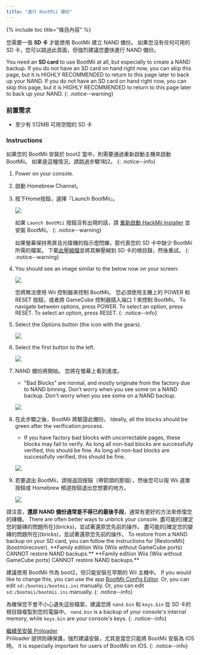```yaml
---
title: "進行 BootMii 備份"
---
```


{% include toc title="條目內容" %}

您需要一張 **SD 卡** 才能使用 BootMii 建立 NAND 備份。 如果您沒有任何可用的 SD 卡，您可以跳過此頁面，但強烈建議您盡快進行 NAND 備份。

You need an **SD card** to use BootMii at all, but especially to create a NAND backup. If you do not have an SD card on hand right now, you can skip this page, but it is HIGHLY RECOMMENDED to return to this page later to back up your NAND. If you do not have an SD card on hand right now, you can skip this page, but it is HIGHLY RECOMMENDED to return to this page later to back up your NAND.
{: .notice--warning}

### 前置需求

* 至少有 512MB 可用空間的 SD 卡

### Instructions

如果您的 BootMii 安裝於 boot2 當中，則需要通過重新啟動主機來啟動 BootMii。 如果是這種情況，請跳過步驟1和2。
{: .notice--info}

1. Power on your console.
1. 啟動 Homebrew Channel。
1. 按下Home按鈕，選擇『Launch BootMii』。

    ![](/images/bootmii/BootMii_HBC.png)

    如果 `Launch BootMii` 按鈕沒有出現的話，請 [重新啟動 HackMii Installer](hackmii) 並安裝 BootMii。
    {: .notice--warning}

    如果螢幕保持黑屏且光碟機的指示燈閃爍，那代表您的 SD 卡中缺少 BootMii 所需的檔案。 下載[此壓縮檔](https://static.hackmii.com/bootmii_sd_files.zip)並將其解壓縮到 SD 卡的根目錄，然後重試。
    {: .notice--warning}

1. You should see an image similar to the below now on your screen:

    ![](/images/bootmii/BootMii_Main.png)

    您將無法使用 Wii 控制器來控制 BootMii。 您必須使用主機上的 POWER 和 RESET 按鈕，或者將 GameCube 控制器插入端口 1 來控制 BootMii。 To navigate between options, press POWER. To select an option, press RESET. To select an option, press RESET.
    {: .notice--info}

1. Select the Options button (the icon with the gears).

    ![](/images/bootmii/BootMii_Gears.png)

1. Select the first button to the left.

    ![](/images/bootmii/BootMii_Backup.png)

1. NAND 備份將開始。 您將在螢幕上看到進度。
    + "Bad Blocks" are normal, and mostly originate from the factory due to NAND binning. Don't worry when you see some on a NAND backup. Don't worry when you see some on a NAND backup.

    ![](/images/bootmii/BootMii_NAND_Backup.png)

1. 在此步驟之後，BootMii 將驗證此備份。 Ideally, all the blocks should be green after the verification process.
    + If you have factory bad blocks with uncorrectable pages, these blocks may fail to verify. As long all non-bad blocks are successfully verified, this should be fine. As long all non-bad blocks are successfully verified, this should be fine.

    ![](/images/bootmii/BootMii_NAND_Backup_Verify.png)

1. 若要退出 BootMii，請按返回按鈕（帶箭頭的那個），然後您可以按 Wii 選單按鈕或 Homebrew 頻道按鈕退出您想要的地方。

    ![](/images/bootmii/BootMii_Return.png)

<div id="restore-notice" class="notice" markdown="1">
請注意，<strong>還原 NAND 備份通常是不得已的最後手段</strong>，通常有更好的方法來修復您的磚機。 There are often better ways to unbrick your console. 盡可能的[確定您的變磚的問題所在](bricks)，並試著還原您先前的操作。
盡可能的[確定您的變磚的問題所在](bricks)，並試著還原您先前的操作。
To restore from a NAND backup on your SD card, you can follow the instructions for [RestoreMii](bootmiirecover). **Family edition Wiis (Wiis without GameCube ports) CANNOT restore NAND backups.** **Family edition Wiis (Wiis without GameCube ports) CANNOT restore NAND backups.**
</div>

建議使用 BootMii 作為 boot2，但只能安裝在早期的 Wii 主機中。 If you would like to change this, you can use the app [BootMii Config Editor](https://oscwii.org/library/app/BootMiiConfigurationEditor). Or, you can edit `sd:/bootmii/bootmii.ini` manually. Or, you can edit `sd:/bootmii/bootmii.ini` manually.
{: .notice--info}

為確保您不會不小心遺失這些檔案，建議您將 `nand.bin` 和 `keys.bin` 從 SD 卡的根目錄複製到您的電腦中。 `nand.bin` is a backup of your console's internal memory, while `keys.bin` are your console's keys.
{: .notice--info}

[繼續至安裝 Priiloader](priiloader)<br> Priiloader 提供防磚保護，強烈建議安裝，尤其是當您只能將 BootMii 安裝為 IOS 時。 It is especially important for users of BootMii on IOS.
{: .notice--info}
